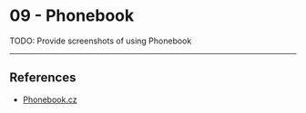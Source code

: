 # 09 - Phonebook

TODO: Provide screenshots of using Phonebook

---
## References

- [Phonebook.cz](https://phonebook.cz)